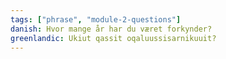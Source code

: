```yaml
---
tags: ["phrase", "module-2-questions"]
danish: Hvor mange år har du været forkynder?
greenlandic: Ukiut qassit oqaluussisarnikuuit?
---
```

